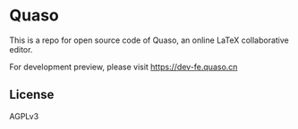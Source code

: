 # Quaso

This is a repo for open source code of Quaso, an online LaTeX collaborative editor.

For development preview, please visit https://dev-fe.quaso.cn

## License

AGPLv3
